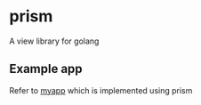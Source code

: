 # prism
A view library for golang

## Example app

Refer to [myapp](https://github.com/alwindoss/myapp) which is implemented using prism
